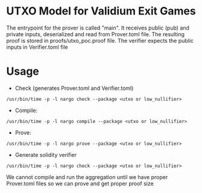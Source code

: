 # UTXO Model for Validium Exit Games

The entrypoint for the prover is called "main". It receives public (pub) and private inputs, deserialized and read from Prover.toml file.
The resulting proof is stored in proofs/utxo_poc.proof file. The verifier expects the public inputs in Verifier.toml file

# Usage
- Check (generates Prover.toml and Verifier.toml)
```
/usr/bin/time -p -l nargo check --package <utxo or low_nullifier>
```
- Compile:
```
/usr/bin/time -p -l nargo compile --package <utxo or low_nullifier>
```

- Prove:
```
/usr/bin/time -p -l nargo prove --package <utxo or low_nullifier>
```

- Generate solidity verifier
```
/usr/bin/time -p -l nargo check --package <utxo or low_nullifier>
```

We cannot compile and run the aggregation until we have proper Prover.toml files so we can prove and get proper proof size